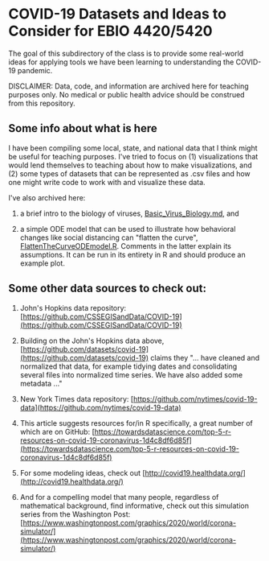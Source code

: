 # COVID-19 Datasets and Ideas to Consider for EBIO 4420/5420

The goal of this subdirectory of the class is to provide some real-world ideas for applying tools we have been learning to understanding the COVID-19 pandemic.  

DISCLAIMER:  Data, code, and information are archived here for teaching purposes only.  No medical or public health advice should be construed from this repository.

## Some info about what is here
I have been compiling some local, state, and national data that I think might be useful for teaching purposes.  I've tried to focus on (1)  visualizations that would lend themselves to teaching about how to make visualizations, and (2) some types of datasets that can be represented as .csv files and how one might write code to work with and visualize these data.  

I've also archived here:

1. a brief intro to the biology of viruses, [Basic_Virus_Biology.md](Basic_Virus_Biology.md), and

2. a simple ODE model that can be used to illustrate how behavioral changes like social distancing can "flatten the curve", [FlattenTheCurveODEmodel.R](FlattenTheCurveODEmodel.R).  Comments in the latter explain its assumptions.  It can be run in its entirety in R and should produce an example plot.


## Some other data sources to check out:

1. John's Hopkins data repository: [https://github.com/CSSEGISandData/COVID-19](https://github.com/CSSEGISandData/COVID-19)

2. Building on the John's Hopkins data above, [https://github.com/datasets/covid-19](https://github.com/datasets/covid-19) claims they "... have cleaned and normalized that data, for example tidying dates and consolidating several files into normalized time series. We have also added some metadata ..."

3. New York Times data repository: [https://github.com/nytimes/covid-19-data](https://github.com/nytimes/covid-19-data)

4. This article suggests resources for/in R specifically, a great number of which are on GitHub: [https://towardsdatascience.com/top-5-r-resources-on-covid-19-coronavirus-1d4c8df6d85f](https://towardsdatascience.com/top-5-r-resources-on-covid-19-coronavirus-1d4c8df6d85f)

5. For some modeling ideas, check out [http://covid19.healthdata.org/](http://covid19.healthdata.org/)

6. And for a compelling model that many people, regardless of mathematical background, find informative, check out this simulation series from the Washington Post: [https://www.washingtonpost.com/graphics/2020/world/corona-simulator/](https://www.washingtonpost.com/graphics/2020/world/corona-simulator/)




